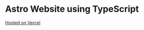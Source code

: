 # Astro Website using TypeScript

[Hosted on Vercel](https://coruscating-marzipan-f076ac.netlify.app)
